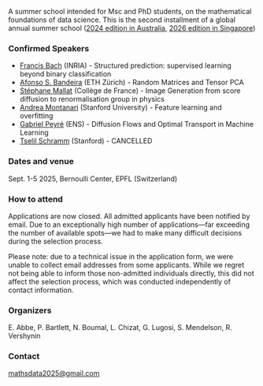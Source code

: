 A summer school intended for Msc and PhD students, on the mathematical foundations of data science.  This is the second installment of a global annual summer school ([2024 edition in Australia](https://maths.anu.edu.au/news-events/events/annual-graduate-school-mathematical-aspects-data-science), [2026 edition in Singapore](https://ims.nus.edu.sg/events/ss_datascience2026/))

### Confirmed Speakers
- [Francis Bach](https://www.di.ens.fr/~fbach/) (INRIA) - Structured prediction: supervised learning beyond binary classification
- [Afonso S. Bandeira](https://people.math.ethz.ch/~abandeira/) (ETH Zürich) - Random Matrices and Tensor PCA
- [Stéphane Mallat](https://www.di.ens.fr/~mallat/mallat.html) (Collège de France) - Image Generation from score diffusion to renormalisation group in physics
- [Andrea Montanari](https://web.stanford.edu/~montanar/) (Stanford University) - Feature learning and overfitting
- [Gabriel Peyré](https://www.gpeyre.com/) (ENS) - Diffusion Flows and Optimal Transport in Machine Learning
- [Tselil Schramm](https://tselilschramm.org/) (Stanford) - CANCELLED

### Dates and venue
Sept. 1-5 2025, Bernoulli Center, EPFL (Switzerland)

### How to attend
Applications are now closed. All admitted applicants have been notified by email. Due to an exceptionally high number of applications—far exceeding the number of available spots—we had to make many difficult decisions during the selection process.

Please note: due to a technical issue in the application form, we were unable to collect email addresses from some applicants. While we regret not being able to inform those non-admitted individuals directly, this did not affect the selection process, which was conducted independently of contact information.

### Organizers
E. Abbe, P. Bartlett, N. Boumal, L. Chizat, G. Lugosi, S. Mendelson, R. Vershynin

### Contact
mathsdata2025@gmail.com
